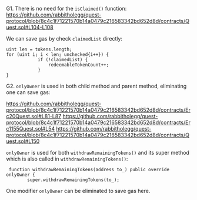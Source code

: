 G1. There is no need for the ``isClaimed()`` function:
https://github.com/rabbitholegg/quest-protocol/blob/8c4c1f71221570b14a0479c216583342bd652d8d/contracts/Quest.sol#L104-L108

We can save gas by check ``claimedList`` directly:
```
uint len = tokens.length;
for (uint i; i < len; unchecked{i++}) {
            if (!claimedList) {
                redeemableTokenCount++;
            }
}
```

G2. ``onlyOwner`` is used  in both child method and parent method, eliminating one can save gas:

https://github.com/rabbitholegg/quest-protocol/blob/8c4c1f71221570b14a0479c216583342bd652d8d/contracts/Erc20Quest.sol#L81-L87
https://github.com/rabbitholegg/quest-protocol/blob/8c4c1f71221570b14a0479c216583342bd652d8d/contracts/Erc1155Quest.sol#L54
https://github.com/rabbitholegg/quest-protocol/blob/8c4c1f71221570b14a0479c216583342bd652d8d/contracts/Quest.sol#L150

``onlyOwner`` is used for both ``withdrawRemainingTokens()`` and its super method which is also called in ``withdrawRemainingTokens()``:
```
 function withdrawRemainingTokens(address to_) public override onlyOwner {
        super.withdrawRemainingTokens(to_);
```
One modifier ``onlyOwner`` can be eliminated to save gas here.



